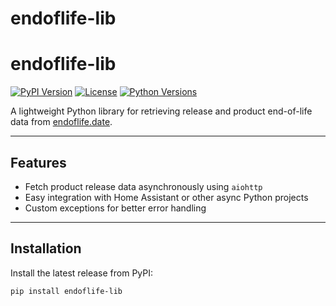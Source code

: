 # endoflife-lib

# endoflife-lib

[![PyPI Version](https://img.shields.io/pypi/v/endoflife-lib.svg)](https://pypi.org/project/endoflife-lib/)
[![License](https://img.shields.io/pypi/l/endoflife-lib.svg)](https://github.com/joshsh02/endoflife-lib/blob/main/LICENSE)
[![Python Versions](https://img.shields.io/pypi/pyversions/endoflife-lib.svg)](https://pypi.org/project/endoflife-lib/)

A lightweight Python library for retrieving release and product end-of-life data from [endoflife.date](https://endoflife.date).

---

## Features

- Fetch product release data asynchronously using `aiohttp`
- Easy integration with Home Assistant or other async Python projects
- Custom exceptions for better error handling

---

## Installation

Install the latest release from PyPI:

```bash
pip install endoflife-lib
